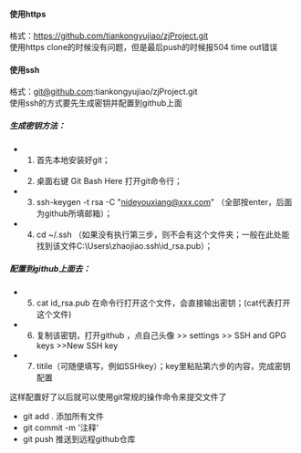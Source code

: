 #### 使用https
格式：https://github.com/tiankongyujiao/zjProject.git    
使用https clone的时候没有问题，但是最后push的时候报504 time out错误

#### 使用ssh
格式：git@github.com:tiankongyujiao/zjProject.git    
使用ssh的方式要先生成密钥并配置到github上面    
##### 生成密钥方法：
+ 1. 首先本地安装好git；
+ 2. 桌面右键 Git Bash Here 打开git命令行；
+ 3. ssh-keygen -t rsa -C "nideyouxiang@xxx.com" （全部按enter，后面为github所填邮箱）；
+ 4. cd ~/.ssh （如果没有执行第三步，则不会有这个文件夹；一般在此处能找到该文件C:\Users\zhaojiao\.ssh\id_rsa.pub）；
##### 配置到github上面去：
+ 5. cat id_rsa.pub 在命令行打开这个文件，会直接输出密钥；(cat代表打开这个文件)
+ 6. 复制该密钥，打开github ，点自己头像 >> settings >> SSH and GPG keys >>New SSH key
+ 7. titile（可随便填写，例如SSHkey）；key里粘贴第六步的内容，完成密钥配置

这样配置好了以后就可以使用git常规的操作命令来提交文件了
+ git add . 添加所有文件
+ git commit -m '注释'
+ git push 推送到远程github仓库